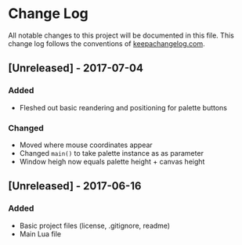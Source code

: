 # Change Log
All notable changes to this project will be documented in this file. This change log follows the conventions of [keepachangelog.com](http://keepachangelog.com/).

## [Unreleased] - 2017-07-04

### Added
- Fleshed out basic reandering and positioning for palette buttons

### Changed
- Moved where mouse coordinates appear
- Changed `main()` to take palette instance as as parameter
- Window heigh now equals palette height + canvas height

## [Unreleased] - 2017-06-16
### Added
- Basic project files (license, .gitignore, readme)
- Main Lua file
